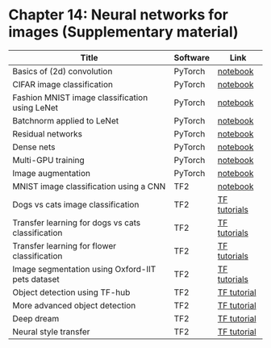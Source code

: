 # Chapter 14: Neural networks for images   (Supplementary material)

[cnn_mnist_tf]: https://colab.research.google.com/github/probml/pyprobml/blob/master/notebooks/cnn_mnist_tf.ipynb

[cnn_cifar_torch]: https://colab.research.google.com/github/probml/pyprobml/blob/master/notebooks/cnn_cifar_pytorch.ipynb
[conv_torch]: https://colab.research.google.com/github/probml/pyprobml/blob/master/notebooks/conv2d_torch.ipynb
[lenet_torch]: https://colab.research.google.com/github/probml/pyprobml/blob/master/notebooks/lenet_torch.ipynb
[batchnorm_torch]: https://colab.research.google.com/github/probml/pyprobml/blob/master/notebooks/batchnorm_torch.ipynb
[resnet_torch]: https://colab.research.google.com/github/probml/pyprobml/blob/master/notebooks/resnet_torch.ipynb
[densenet_torch]: https://colab.research.google.com/github/probml/pyprobml/blob/master/notebooks/densenet_torch.ipynb
[multi_gpu_torch]: https://colab.research.google.com/github/probml/pyprobml/blob/master/notebooks/multi_gpu_training_torch.ipynb
[image_aug_torch]: https://colab.research.google.com/github/probml/pyprobml/blob/master/notebooks/image_augmentation_torch.ipynb

|Title|Software|Link|
|-----------|----|----|
|Basics of (2d) convolution|PyTorch|[notebook][conv_torch]
|CIFAR image classification|PyTorch|[notebook][cnn_cifar_torch]
|Fashion MNIST image classification using LeNet|PyTorch|[notebook][lenet_torch]
|Batchnorm applied to LeNet|PyTorch|[notebook][batchnorm_torch]
|Residual networks|PyTorch|[notebook][resnet_torch]
|Dense nets |PyTorch|[notebook][densenet_torch]
|Multi-GPU training| PyTorch| [notebook][multi_gpu_torch]
|Image augmentation| PyTorch| [notebook][image_aug_torch]
|MNIST image classification using a CNN|TF2|[notebook][cnn_mnist_tf]
|Dogs vs cats image classification|TF2|[TF tutorials](https://www.tensorflow.org/tutorials/images/classification)
|Transfer learning for dogs vs cats classification|TF2|[TF tutorials](https://www.tensorflow.org/tutorials/images/transfer_learning)
|Transfer learning for flower classification|TF2|[TF tutorials](https://www.tensorflow.org/tutorials/images/transfer_learning_with_hub)
|Image segmentation using Oxford-IIT pets dataset|TF2|[TF tutorials](https://www.tensorflow.org/tutorials/images/segmentation)
|Object detection using TF-hub|TF2|[TF tutorial](https://github.com/tensorflow/hub/blob/master/examples/colab/object_detection.ipynb)
|More advanced object detection|TF2|[TF tutorial](https://github.com/tensorflow/models/blob/master/research/object_detection/object_detection_tutorial.ipynb)|
|Deep dream|TF2|[TF tutorial](https://www.tensorflow.org/tutorials/generative/deepdream)|
|Neural style transfer|TF2|[TF tutorial](https://www.tensorflow.org/tutorials/generative/style_transfer)| 


